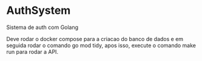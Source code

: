 # AuthSystem
Sistema de auth com Golang

Deve rodar o docker compose para a criacao do banco de dados e em seguida rodar o comando go mod tidy, apos isso, execute o comando make run para rodar a API.

